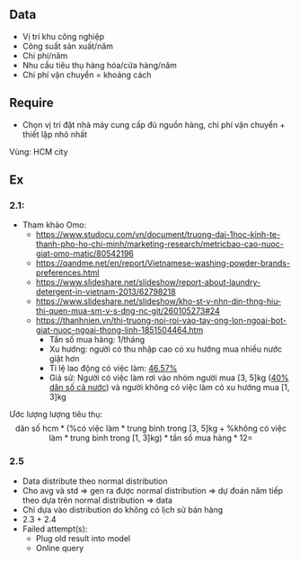 ## Data
- Vị trí khu công nghiệp
- Công suất sản xuất/năm
- Chi phí/năm
- Nhu cầu tiêu thụ hàng hóa/cửa hàng/năm
- Chi phí vận chuyển = khoảng cách

## Require
- Chọn vị trí đặt nhà máy cung cấp đủ nguồn hàng, chi phí vận chuyển + thiết lập nhỏ nhất

Vùng: HCM city

## Ex

### 2.1:
<!-- - Giả sử: giặt đồ 3 lần 1 tuần -->
<!-- - 1 nắp: 35ml -->
- Tham khảo Omo:
    - https://www.studocu.com/vn/document/truong-dai-1hoc-kinh-te-thanh-pho-ho-chi-minh/marketing-research/metricbao-cao-nuoc-giat-omo-matic/80542196
    - https://qandme.net/en/report/Vietnamese-washing-powder-brands-preferences.html
    - https://www.slideshare.net/slideshow/report-about-laundry-detergent-in-vietnam-2013/62798218
    - https://www.slideshare.net/slideshow/kho-st-v-nhn-din-thng-hiu-thi-quen-mua-sm-v-s-dng-nc-git/260105273#24
    - https://thanhnien.vn/thi-truong-noi-roi-vao-tay-ong-lon-ngoai-bot-giat-nuoc-ngoai-thong-linh-1851504464.htm
        - Tần số mua hàng: 1/tháng
        - Xu hướng: người có thu nhập cao có xu hướng mua nhiều nước giặt hơn
        - Tỉ lệ lao động có việc làm: [46.57%](https://www.gso.gov.vn/px-web-2/?pxid=V0251&theme=D%C3%A2n%20s%E1%BB%91%20v%C3%A0%20lao%20%C4%91%E1%BB%99ng)
        - Giả sử: Người có việc làm rơi vào nhóm người mua [3, 5]kg ([40% dân số cả nước](https://www.slideshare.net/slideshow/report-about-laundry-detergent-in-vietnam-2013/62798218)) và người không có việc làm có xu hướng mua [1, 3]kg

Ước lượng lượng tiêu thụ: 
$$ \text{dân số hcm} * (\text{\%có việc làm} * \text{trung bình trong [3, 5]kg}  + \text{\%không có việc làm} * \text{trung bình trong [1, 3]kg} ) * \text{tần số mua hàng} * 12 =  
$$

### 2.5
- Data distribute theo normal distribution
- Cho avg và std => gen ra được normal distribution => dự đoán năm tiếp theo dựa trên normal distribution => data
- Chỉ dựa vào distribution do không có lịch sử bán hàng
- 2.3 + 2.4
- Failed attempt(s): 
    - Plug old result into model
    - Online query
